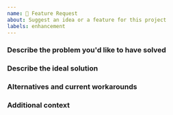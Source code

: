```yaml
---
name: 🚀 Feature Request
about: Suggest an idea or a feature for this project
labels: enhancement
---
```


<!--
**Please do not report security vulnerabilities here**.
The [Responsible Disclosure Program](https://auth0.com/whitehat) details the procedure for disclosing security issues.

**Thank you in advance for helping us to improve this library!**
Your attention to detail here is greatly appreciated and will help us respond as quickly as possible.
For general support or usage questions, use the [Auth0 Community](https://community.auth0.com/) or
[Auth0 Support](https://support.auth0.com/).
Finally, to avoid duplicates, please search existing Issues before submitting one here.

By submitting an Issue to this repository, you agree to the terms within the
[Auth0 Code of Conduct](https://github.com/misalud-ai/auth0/open-source-template/blob/master/CODE-OF-CONDUCT.md).
-->

### Describe the problem you'd like to have solved

<!---
A clear and concise description of what the problem is. Ex. I'm always frustrated when [...]
-->

### Describe the ideal solution

<!---
A clear and concise description of what you want to happen.
--->

### Alternatives and current workarounds

<!---
A clear and concise description of any alternatives you've considered or any work-arounds that are currently in place.
-->

### Additional context

<!---
Add any other context or screenshots about the feature request here.
-->
